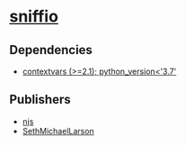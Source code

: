 # [sniffio](https://pypi.org/project/sniffio)

## Dependencies
- [contextvars (>=2.1); python_version<'3.7'](packages/c/contextvars.md)



## Publishers
- [njs](https://pypi.org/user/njs)
- [SethMichaelLarson](https://pypi.org/user/SethMichaelLarson)

